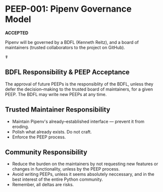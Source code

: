 # PEEP-001: Pipenv Governance Model

**ACCEPTED**

Pipenv will be governed by a BDFL (Kenneth Reitz), and a board of maintainers (trusted collaborators to the project on GitHub).

☤

## BDFL Responsibility & PEEP Acceptance

The approval of future PEEPs is the responsiblity of the BDFL, unless they defer the decision–making to the trusted board of maintainers, for a given PEEP. The BDFL may write new PEEPs at any time.

## Trusted Maintainer Responsibility

-   Maintain Pipenv's already–established interface — prevent it from eroding.
-   Polish what already exists. Do not craft.
-   Enforce the PEEP process.

## Community Responsibility

-   Reduce the burden on the maintainers by not requesting new features or changes in functionality, unless by the PEEP process.
-   Avoid writing PEEPs, unless it seems absolutely neccessary, and in the best interest of the entire Python community.
-   Remember, all deltas are risks.
